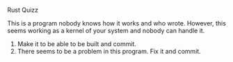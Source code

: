 Rust Quizz

This is a program nobody knows how it works and who wrote.
However, this seems working as a kernel of your system and nobody can handle it.

1. Make it to be able to be built and commit.
2. There seems to be a problem in this program. Fix it and commit.